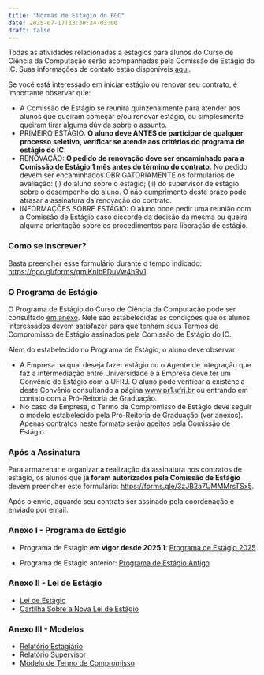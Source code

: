 ```yaml
---
title: "Normas de Estágio do BCC"
date: 2025-07-17T13:30:24-03:00
draft: false
---
```


Todas as atividades relacionadas a estágios para alunos do Curso de Ciência da Computação serão acompanhadas pela Comissão de Estágio do IC. Suas informações de contato estão disponíveis [aqui](/info/estrutura-administrativa#estagio).

Se você está interessado em iniciar estágio ou renovar seu contrato, é importante observar que:

- A Comissão de Estágio se reunirá quinzenalmente para atender aos alunos que queiram começar e/ou renovar estágio, ou simplesmente queiram tirar alguma dúvida sobre o assunto.
- PRIMEIRO ESTÁGIO: **O aluno deve ANTES de participar de qualquer processo seletivo, verificar se atende aos critérios do programa de estágio do IC.**
- RENOVAÇÃO: **O pedido de renovação deve ser encaminhado para a Comissão de Estágio 1 mês antes do término do contrato.** No pedido devem ser encaminhados OBRIGATORIAMENTE os formulários de avaliação: (i) do aluno sobre o estágio; (ii) do supervisor de estágio sobre o desempenho do aluno. O não cumprimento deste prazo pode atrasar a assinatura da renovação do contrato.
- INFORMAÇÕES SOBRE ESTÁGIO: O aluno pode pedir uma reunião com a Comissão de Estágio caso discorde da decisão da mesma ou queira alguma orientação sobre os procedimentos para liberação de estágio.

### Como se Inscrever?

Basta preencher esse formulário durante o tempo indicado: https://goo.gl/forms/qmiKnIbPDuVw4hRv1.

### O Programa de Estágio

O Programa de Estágio do Curso de Ciência da Computação pode ser consultado [em anexo](#anexo-i---programa-de-estágio). Nele são estabelecidas as condições que os alunos interessados devem satisfazer para que tenham seus Termos de Compromisso de Estágio assinados pela Comissão de Estágio do IC.

Além do estabelecido no Programa de Estágio, o aluno deve observar:

- A Empresa na qual deseja fazer estágio ou o Agente de Integração que faz a intermediação entre Universidade e a Empresa deve ter um Convênio de Estágio com a UFRJ. O aluno pode verificar a existência deste Convênio consultando a página www.pr1.ufrj.br ou entrando em contato com a Pró-Reitoria de Graduação.
- No caso de Empresa, o Termo de Compromisso de Estágio deve seguir o modelo estabelecido pela Pró-Reitoria de Graduação (ver anexos). Apenas contratos neste formato serão aceitos pela Comissão de Estágio.

### Após a Assinatura

Para armazenar e organizar a realização da assinatura nos contratos de estágio, os alunos que **já foram autorizados pela Comissão de Estágio** devem preencher este formulário: https://forms.gle/3zJB2a7UMMMrsTSx5.

Após o envio, aguarde seu contrato ser assinado pela coordenação e enviado por email.

### Anexo I - Programa de Estágio

- Programa de Estágio **em vigor desde 2025.1**: [Programa de Estágio 2025](/estagio/estagio2025.pdf)

- Programa de Estágio anterior: [Programa de Estágio Antigo](/estagio/estagio-antigo.pdf)

### Anexo II - Lei de Estágio

- [Lei de Estágio](/estagio/lei.pdf)
- [Cartilha Sobre a Nova Lei de Estágio](/estagio/cartilha-lei.pdf)

### Anexo III - Modelos

- [Relatório Estagiário](/estagio/relatorio-estagiario.pdf)
- [Relatório Supervisor](/estagio/relatorio-supervisor.pdf)
- [Modelo de Termo de Compromisso](/estagio/termo-de-compromisso.pdf)

